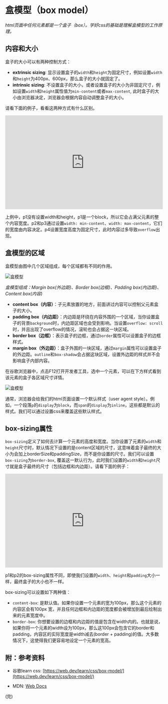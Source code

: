 # 盒模型（box model）

*html页面中任何元素都是一个盒子（box）。学好css的基础是理解盒模型的工作原理。*

## 内容和大小

盒子的大小可以有两种控制方式：
- **extrinsic sizing**: 显示设置盒子的`width`和`height`为固定尺寸，例如设置`width`和`height`为400px、600px，那么盒子的大小就固定了。
- **intrinsic sizing**: 不设置盒子的大小，或者设置盒子的大小为非固定尺寸，例如设置`width`和`height`属性值为`min-content`或者`max-content`, 此时盒子的大小由浏览器决定，浏览器会根据内容自动调整盒子的大小。

请看下面的例子，看看这两种方式有什么区别。
<iframe height="300" style="width: 100%;" scrolling="no" title="001 Box Model_1" src="https://codepen.io/AhCola/embed/KKmyQYP?default-tab=html%2Cresult" frameborder="no" loading="lazy" allowtransparency="true" allowfullscreen="true">
  See the Pen <a href="https://codepen.io/AhCola/pen/KKmyQYP">
  001 Box Model_1</a> by Pengfei Wang (<a href="https://codepen.io/AhCola">@AhCola</a>)
  on <a href="https://codepen.io">CodePen</a>.
</iframe>

上例中，p1没有设置width和height，p1是一个block，所以它会占满父元素的整个内容宽度。p2和p3通过设置`width: min-content`、`width: max-content`，它们的宽度由内容决定。p4设置宽度高度为固定尺寸，此时内容过多导致`overflow`出现。

## 盒模型的区域

盒模型由图中几个区域组成，每个区域都有不同的作用。

![盒模型](https://cdn.jsdelivr.net/gh/pengfeiw/PengfeiBlog@1.0.0/image/91.jpg)

*盒模型组成：Margin box(外边距)、Border box(边框)、Padding box(内边距)、Content box(内容)*

- **content box（内容）**：子元素放置的地方，前面讲过内容可以控制父元素盒子的大小。
- **padding box（内边距）**：内边距是环绕在内容外围的一个区域，当你设置盒子的背景`background`时，内边距区域也会受到影响。当设置`overflow: scroll`时，并且出现了overflow的情况，滚轮也会占据这一块区域。
- **border box（边框）**：表示盒子的边框，通过`border`属性可以设置盒子的边框样式。
- **margin box（外边距）**：盒子外围的一块区域，通过`margin`属性可以设置盒子的外边距。`outline`和`box-shadow`会占据这块区域，设置外边距的样式并不会影响盒子内部内容。

在谷歌浏览器中，点击F12打开开发者工具，选中一个元素，可以在下方样式看到该元素的盒子各区域尺寸详情。

![盒模型](https://cdn.jsdelivr.net/gh/pengfeiw/PengfeiBlog@1.0.0/image/92.jpg)

通常，浏览器会给我们的html页面设置一个默认样式（user agent style）。例如，一个段落`p`的`display`为`block`，而`span`的`display`为`inline`，这些都是默认的样式。我们可以通过设置css来覆盖这些默认样式。

## box-sizing属性

`box-sizing`定义了如何去计算一个元素的高度和宽度。当你设置了元素的`width`和`height`尺寸时，默认情况下设置的是content区域的尺寸，这意味着盒子最终的大小为会加上borderSize和paddingSize，而不是你设置的尺寸。我们可以设置`box-sizing`为`border-box`, 覆盖这一默认行为，此时我们设置的`width`和`height`尺寸就是盒子最终的尺寸（包括边框和内边距）。请看下面的例子：
<iframe height="300" style="width: 100%;" scrolling="no" title="001 Box Model_2" src="https://codepen.io/AhCola/embed/yLbPKNe?default-tab=html%2Cresult" frameborder="no" loading="lazy" allowtransparency="true" allowfullscreen="true">
  See the Pen <a href="https://codepen.io/AhCola/pen/yLbPKNe">
  001 Box Model_2</a> by Pengfei Wang (<a href="https://codepen.io/AhCola">@AhCola</a>)
  on <a href="https://codepen.io">CodePen</a>.
</iframe>

p1和p2的box-sizing属性不同，即使我们设置的`width`、`height`和`padding`大小一样，最终盒子的大小也不一样。

box-sizing可以设置如下两种值：
- `content-box`: 是默认值。如果你设置一个元素的宽为100px，那么这个元素的内容区会有100px 宽，并且任何边框和内边距的宽度都会被增加到最后绘制出来的元素宽度中。
- `border-box`: 你想要设置的边框和内边距的值是包含在width内的。也就是说，如果你将一个元素的width设为100px，那么这100px会包含它的border和padding，内容区的实际宽度是width减去(border + padding)的值。大多数情况下，这使得我们更容易地设定一个元素的宽高。

## 附：参考资料
- 谷歌learn css: [https://web.dev/learn/css/box-model/](https://web.dev/learn/css/box-model/)

- MDN: [Web Docs](https://developer.mozilla.org/zh-CN/docs/Web/CSS/box-sizing)


(完)
